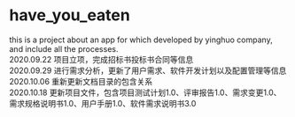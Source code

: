 # have_you_eaten
this is a project about an app for which developed by yinghuo company, and include all the processes.  
2020.09.22 项目立项，完成招标书投标书合同等信息  
2020.09.29 进行需求分析，更新了用户需求、软件开发计划以及配置管理等信息  
2020.10.06 重新更新文档目录的包含关系  
2020.10.18 更新项目文件，包含项目测试计划1.0、评审报告1.0、需求变更1.0、需求规格说明书1.0、用户手册1.0、软件需求说明书3.0
